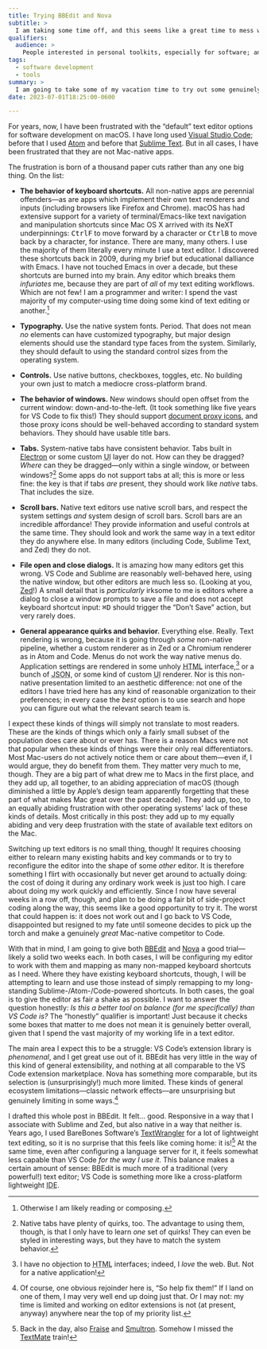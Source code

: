 ```yaml
---
title: Trying BBEdit and Nova
subtitle: >
  I am taking some time off, and this seems like a great time to mess with alternatives for my software stack.
qualifiers:
  audience: >
    People interested in personal toolkits, especially for software; and people who want to better understand detail-obsessed people like me who always talk about their preferences for platform-native software.
tags:
  - software development
  - tools
summary: >
  I am going to take some of my vacation time to try out some genuinely Mac-native text editors and see if either can truly replace VS Code as my daily driver. Because these things matter to me.
date: 2023-07-01T18:25:00-0600

---
```


For years, now, I have been frustrated with the “default” text editor options for software development on macOS. I have long used [Visual Studio Code][code]; before that I used [Atom][atom] and before that [Sublime Text][st]. But in all cases, I have been frustrated that they are not Mac-native apps.

The frustration is born of a thousand paper cuts rather than any one big thing. On the list:

- **The behavior of keyboard shortcuts.** All non-native apps are perennial offenders—as are apps which implement their own text renderers and inputs (including browsers like Firefox and Chrome). macOS has had extensive support for a variety of terminal/Emacs-like text navigation and manipulation shortcuts since Mac OS X arrived with its NeXT underpinnings: <kbd>Ctrl</kbd><kbd>F</kbd> to move forward by a character or <kbd>Ctrl</kbd><kbd>B</kbd> to move back by a character, for instance. There are many, many others. I use the majority of them literally every minute I use a text editor. I discovered these shortcuts back in 2009, during my brief but educational dalliance with Emacs. I have not touched Emacs in over a decade, but these shortcuts are burned into my brain. Any editor which breaks them *infuriates* me, because they are part of *all* of my text editing workflows. Which are not few! I am a programmer and writer: I spend the vast majority of my computer-using time doing some kind of text editing or another.[^other-activities]

- **Typography.** Use the native system fonts. Period. That does not mean *no* elements can have customized typography, but major design elements should use the standard type faces from the system. Similarly, they should default to using the standard control sizes from the operating system.

- **Controls.** Use native buttons, checkboxes, toggles, etc. No building your own just to match a mediocre cross-platform brand.

- **The behavior of windows.** New windows should open offset from the current window: down-and-to-the-left. (It took something like five years for VS Code to fix this!) They should support [document proxy icons][dpi], and those proxy icons should be well-behaved according to standard system behaviors. They should have usable title bars.

- **Tabs.** System-native tabs have consistent behavior. Tabs built in [Electron][electron] or some custom <abbr title="user interface">UI</abbr> layer do not. How can they be dragged? *Where* can they be dragged—only within a single window, or between windows?[^native-tabs] Some apps do not support tabs at all; this is more or less fine: the key is that if tabs *are* present, they should work like *native* tabs. That includes the size.

- **Scroll bars.** Native text editors use native scroll bars, and respect the system settings *and* system design of scroll bars. Scroll bars are an incredible affordance! They provide information and useful controls at the same time. They should look and work the same way in a text editor they do anywhere else. In many editors (including Code, Sublime Text, and Zed) they do not.

- **File open and close dialogs.** It is amazing how many editors get this wrong. VS Code and Sublime are reasonably well-behaved here, using the native window, but other editors are much less so. (Looking at you, [Zed][zed]!) A small detail that is *particularly* irksome to me is editors where a dialog to close a window prompts to save a file and does not accept keyboard shortcut input: <kbd>⌘</kbd><kbd>D</kbd> should trigger the “Don’t Save” action, but very rarely does.

- **General appearance quirks and behavior.** Everything else. Really. Text rendering is wrong, because it is going through *some* non-native pipeline, whether a custom renderer as in Zed or a Chromium renderer as in Atom and Code. Menus do not work the way native menus do. Application settings are rendered in some unholy <abbr title="hypertext markup language">HTML</abbr> interface,[^html] or a bunch of <abbr title="JavaScript Object Notation">JSON</abbr>, or some kind of custom <abbr title="user interface">UI</abbr> renderer. Nor is this non-native presentation limited to an aesthetic difference: not one of the editors I have tried here has any kind of reasonable organization to their preferences; in every case the *best* option is to use search and hope you can figure out what the relevant search team is.

I expect these kinds of things will simply not translate to most readers. These are the kinds of things which only a fairly small subset of the population does care about or ever has. There is a reason Macs were not that popular when these kinds of things were their only real differentiators. Most Mac-users do not actively notice them or care about them—even if, I would argue, they do benefit from them. They matter very much to me, though. They are a big part of what drew me to Macs in the first place, and they add up, all together, to an abiding appreciation of macOS (though diminished a little by Apple’s design team apparently forgetting that these part of what makes Mac great over the past decade). They add up, too, to an equally abiding frustration with other operating systems’ lack of these kinds of details. Most critically in this post: they add up to my equally abiding and very deep frustration with the state of available text editors on the Mac.

Switching up text editors is no small thing, though! It requires choosing either to relearn many existing habits and key commands or to try to reconfigure the editor into the shape of some *other* editor. It is therefore something I flirt with occasionally but never get around to actually doing: the cost of doing it during any ordinary work week is just too high. I care about doing my work quickly and efficiently. Since I now have several weeks in a row off, though, and plan to be doing a fair bit of side-project coding along the way, this seems like a good opportunity to try it. The worst that could happen is: it does not work out and I go back to VS Code, disappointed but resigned to my fate until someone decides to pick up the torch and make a genuinely *great* Mac-native competitor to Code.

With that in mind, I am going to give both [BBEdit][bbedit] and [Nova][nova] a good trial—likely a solid two weeks each. In both cases, I will be configuring my editor to work with them and mapping as many non-mapped keyboard shortcuts as I need. Where they have existing keyboard shortcuts, though, I will be attempting to learn and use those instead of simply remapping to my long-standing Sublime-/Atom-/Code-powered shortcuts. In both cases, the goal is to give the editor as fair a shake as possible. I want to answer the question honestly: *Is this a better tool on balance (for me specifically) than VS Code is?* The “honestly” qualifier is important! Just because it checks some boxes that matter to me does not mean it is genuinely better overall, given that I spend the vast majority of my working life in a text editor.

The main area I expect this to be a struggle: VS Code’s extension library is *phenomenal*, and I get great use out of it. BBEdit has very little in the way of this kind of general extensibility, and nothing at all comparable to the VS Code extension marketplace. Nova has something more comparable, but its selection is (unsurprisingly!) much more limited. These kinds of general ecosystem limitations—classic network effects—are unsurprising but genuinely limiting in some ways.[^contributing]

I drafted this whole post in BBEdit. It felt… good. Responsive in a way that I associate with Sublime and Zed, but also native in a way that neither is. Years ago, I used BareBones Software’s [TextWrangler][tw] for a lot of lightweight text editing, so it is no surprise that this feels like coming home: it is![^also] At the same time, even after configuring a language server for it, it feels somewhat less capable than VS Code *for the way I use it*. This balance makes a certain amount of sense: BBEdit is much more of a traditional (very powerful!) text editor; VS Code is something more like a cross-platform lightweight <abbr title="integrated development environment">IDE</abbr>.

[atom]: https://github.com/atom/atom
[bbedit]: https://www.barebones.com/products/bbedit/
[code]: http://code.visualstudio.com
[dpi]: https://daringfireball.net/2021/07/document_proxy_icons_macos_11_and_12
[electron]: https://www.electronjs.org
[nova]: https://nova.app
[st]: https://www.sublimetext.com
[tw]: https://www.barebones.com/products/textwrangler/
[zed]: https://zed.dev

[^other-activities]: Otherwise I am likely reading or composing.

[^native-tabs]: Native tabs have plenty of quirks, too. The advantage to using them, though, is that I only have to learn *one* set of quirks! They can even be styled in interesting ways, but they have to match the system behavior. 

[^html]: I have no objection to <abbr title="hypertext markup language">HTML</abbr> interfaces; indeed, I *love* the web. But. Not for a native application!

[^also]: Back in the day, also [Fraise](https://lifehacker.com/fraise-successor-to-smultron-continues-development-of-5569924) and [Smultron](https://www.peterborgapps.com/smultron/). Somehow I missed the [TextMate](https://macromates.com) train!

[^contributing]: Of course, one obvious rejoinder here is, “So help fix them!” If I land on one of them, I may very well end up doing just that. Or I may not: my time is limited and working on editor extensions is not (at present, anyway) anywhere near the top of my priority list.
